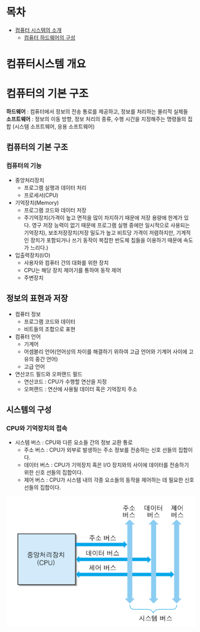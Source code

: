 # 목차
- [컴퓨터 시스템의 소개](#chapter-01)
    - [컴퓨터 하드웨어의 구성](#chapter-01-01)

# 컴퓨터시스템 개요 <a id="chapter-01"></a>
# 컴퓨터의 기본 구조 <a id="chapter-01-01"></a>
**하드웨어** : 컴퓨터에서 정보의 전송 통로를 제공하고, 정보를 처리하는 물리적 실체들  
**소프트웨어** : 정보의 이동 방향, 정보 처리의 종류, 수행 시간을 지정해주는 명령들의 집합 (시스템 소프트웨어, 응용 소프트웨어)
## 컴퓨터의 기본 구조
### 컴퓨터의 기능
- 중앙처리장치
    - 프로그램 실행과 데이터 처리
    - 프로세서(CPU)
- 기억장치(Memory)
    - 프로그램 코드와 데이터 저장
    - 주기억장치(가격이 높고 면적을 많이 차지하기 때문에 저장 용량에 한계가 있다. 영구 저장 능력이 없기 때문에 프로그램 실행 중에만 일시적으로 사용되는 기억장치), 보조저장장치(저장 밀도가 높고 비트당 가격이 저렴하지만, 기계적인 장치가 포함되거나 쓰기 동작이 복잡한 반도체 칩들을 이용하기 때문에 속도가 느리다.)
- 입출력장치(I/O)
    - 사용자와 컴퓨터 간의 대화를 위한 장치
    - CPU는 해당 장치 제어기를 통하여 동작 제어
    - 주변장치

## 정보의 표현과 저장
- 컴퓨터 정보
    - 프로그램 코드와 데이터
    - 비트들의 조합으로 표현
- 컴퓨터 언어
    - 기계어
    - 어셈블리 언어(언어상의 차이를 해결하기 위하여 고급 언어와 기계어 사이에 고유의 중간 언어)
    - 고급 언어
- 연산코드 필드와 오퍼랜드 필드
    - 연산코드 : CPU가 수행할 연산을 지정
    - 오퍼랜드 : 연산에 사용될 데이터 혹은 기억장치 주소

## 시스템의 구성
### CPU와 기억장치의 접속
- 시스템 버스 : CPU와 다른 요소들 간의 정보 교환 통로
    - 주소 버스 : CPU가 외부로 발생하는 주소 정보를 전송하는 신호 선들의 집합이다. 
    - 데이터 버스 : CPU가 기억장치 혹은 I/O 장치와의 사이에 데이터를 전송하기 위한 신호 선들의 집합이다.
    - 제어 버스 : CPU가 시스템 내의 각종 요소들의 동작을 제어하는 데 필요한 신호 선들의 집합이다.   
  
![System_bus](./img/systembus.PNG)
